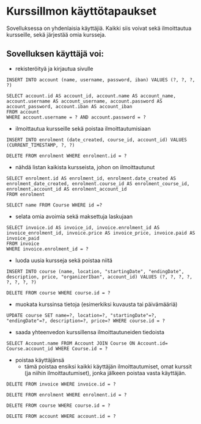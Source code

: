 # KurssiIlmon käyttötapaukset
Sovelluksessa on yhdenlaisia käyttäjiä. Kaikki siis voivat sekä ilmoittautua kursseille, sekä järjestää omia kursseja.

## Sovelluksen käyttäjä voi:
* rekisteröityä ja kirjautua sivulle
```
INSERT INTO account (name, username, password, iban) VALUES (?, ?, ?, ?)
```
```
SELECT account.id AS account_id, account.name AS account_name, account.username AS account_username, account.password AS account_password, account.iban AS account_iban 
FROM account 
WHERE account.username = ? AND account.password = ?
```
* ilmoittautua kursseille sekä poistaa ilmoittautumisiaan
```
INSERT INTO enrolment (date_created, course_id, account_id) VALUES (CURRENT_TIMESTAMP, ?, ?)
```
```
DELETE FROM enrolment WHERE enrolment.id = ?
```
* nähdä listan kaikista kursseista, johon on ilmoittautunut
```
SELECT enrolment.id AS enrolment_id, enrolment.date_created AS enrolment_date_created, enrolment.course_id AS enrolment_course_id, enrolment.account_id AS enrolment_account_id 
FROM enrolment

SELECT name FROM Course WHERE id =? 
```
* selata omia avoimia sekä maksettuja laskujaan
```
SELECT invoice.id AS invoice_id, invoice.enrolment_id AS invoice_enrolment_id, invoice.price AS invoice_price, invoice.paid AS invoice_paid 
FROM invoice 
WHERE invoice.enrolment_id = ?
```
* luoda uusia kursseja sekä poistaa niitä
```
INSERT INTO course (name, location, "startingDate", "endingDate", description, price, "organizerIban", account_id) VALUES (?, ?, ?, ?, ?, ?, ?, ?)
```
```
DELETE FROM course WHERE course.id = ?
```
* muokata kurssinsa tietoja (esimerkiksi kuvausta tai päivämääriä)
```
UPDATE course SET name=?, location=?, "startingDate"=?, "endingDate"=?, description=?, price=? WHERE course.id = ?
```
* saada yhteenvedon kurssillensa ilmoittautuneiden tiedoista
```
SELECT Account.name FROM Account JOIN Course ON Account.id= Course.account_id WHERE Course.id = ?
```
* poistaa käyttäjänsä
  * tämä poistaa ensiksi kaikki käyttäjän ilmoittautumiset, omat kurssit (ja niihin ilmoittautumiset), jonka jälkeen poistaa vasta käyttäjän.
```
DELETE FROM invoice WHERE invoice.id = ?

DELETE FROM enrolment WHERE enrolment.id = ?

DELETE FROM course WHERE course.id = ?

DELETE FROM account WHERE account.id = ?
```
